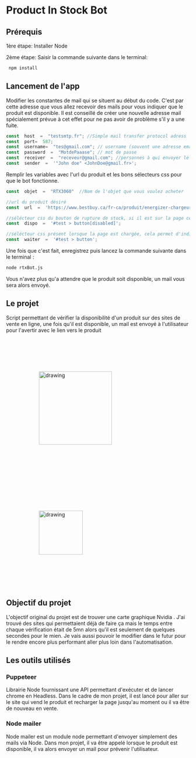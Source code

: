 # Product In Stock Bot

## Prérequis
1ère étape: Installer Node

2ème étape: Saisir la commande suivante dans le terminal:
```bash
 npm install
```
## Lancement de l'app

Modifier les constantes de mail qui se situent au début du code. C'est par cette adresse que vous allez recevoir des mails pour vous indiquer que le produit est disponible. Il est conseillé de créer une nouvelle adresse mail spécialement prévue à cet effet pour ne pas avoir de problème s'il y a une fuite.

 ```javascript
const  host  =  "testsmtp.fr"; //Simple mail transfer protocol adress
const  port=  587;
const  username=  "tes@gmail.com"; // username (souvent une adresse email)
const  password  =  "MotdePaaase"; // mot de passe
const  receiver  =  "receveur@gmail.com"; //personnes à qui envoyer le mail
const  sender  =  '"John doe" <JohnDoe@gmail.fr>';
```

Remplir les variables avec l'url du produit et les bons sélecteurs css pour que le bot fonctionne.
 ```javascript
 const  objet  =  "RTX3060"  //Nom de l'objet que vous voulez acheter

//url du produit désiré
const  url  =  'https://www.bestbuy.ca/fr-ca/produit/energizer-chargeur-maxi-d-energizer-avec-4-piles-rechargeables-aa-nimh-chvcmwb4-chvcmwb4/10135654';

//sélécteur css du bouton de rupture de stock, si il est sur la page cela signifie que le produit n'est pas disponible
const  dispo  =  '#test > button[disabled]';

//sélécteur css présent lorsque la page est chargée, cela permet d'indiquer au bot que la page a fini de charger
const  waiter  =  '#test > button';
```


Une fois que c'est fait,  enregistrez puis lancez la commande suivante dans le terminal :
```bash
node rtxBot.js
```
Vous n'avez plus qu'a attendre que le produit soit disponible, un mail vous sera alors envoyé.


## Le projet

Script permettant de vérifier la disponibilité d'un produit sur des sites de vente en ligne, une fois qu'il est disponible, un mail est envoyé à l'utilisateur pour l'avertir avec le lien vers le produit

<img src="https://i1.wp.com/community.nodemailer.com/wp-content/uploads/2015/10/n2-2.png" alt="drawing" width="200" style="margin:90px"/>
<img src="https://developers.google.com/web/tools/images/puppeteer.png" alt="drawing" width="120" style="margin:90px"/>   


## Objectif du projet
L'objectif original du projet est de trouver une carte graphique Nvidia . J'ai trouvé des sites qui permettaient déjà de faire ça mais le temps entre chaque vérification était de 5mn alors qu'il est seulement de quelques secondes pour le mien. Je vais aussi pouvoir le  modifier dans le futur pour le rendre encore plus performant aller plus loin dans l'automatisation.


## Les outils utilisés

### Puppeteer
Librairie Node fournissant une API permettant d'exécuter et de lancer chrome en Headless. Dans le cadre de mon projet, il est lancé pour aller sur le site qui vend le produit et recharger la page jusqu'au moment ou il va être de nouveau en vente.

### Node mailer
Node mailer est un module node permettant d'envoyer simplement des mails via Node. Dans mon projet, il va être appelé lorsque le produit est disponible, il va alors envoyer un mail pour prévenir l'utilisateur.
